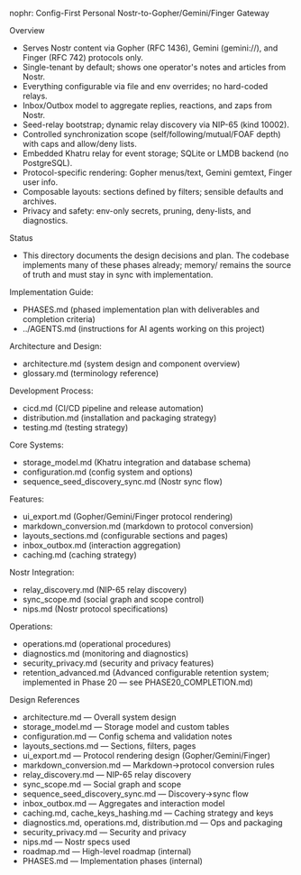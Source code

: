 nophr: Config-First Personal Nostr-to-Gopher/Gemini/Finger Gateway

Overview
- Serves Nostr content via Gopher (RFC 1436), Gemini (gemini://), and Finger (RFC 742) protocols only.
- Single-tenant by default; shows one operator's notes and articles from Nostr.
- Everything configurable via file and env overrides; no hard-coded relays.
- Inbox/Outbox model to aggregate replies, reactions, and zaps from Nostr.
- Seed-relay bootstrap; dynamic relay discovery via NIP-65 (kind 10002).
- Controlled synchronization scope (self/following/mutual/FOAF depth) with caps and allow/deny lists.
- Embedded Khatru relay for event storage; SQLite or LMDB backend (no PostgreSQL).
- Protocol-specific rendering: Gopher menus/text, Gemini gemtext, Finger user info.
- Composable layouts: sections defined by filters; sensible defaults and archives.
- Privacy and safety: env-only secrets, pruning, deny-lists, and diagnostics.

Status
- This directory documents the design decisions and plan. The codebase implements many of these phases already; memory/ remains the source of truth and must stay in sync with implementation.

Implementation Guide:
- PHASES.md (phased implementation plan with deliverables and completion criteria)
- ../AGENTS.md (instructions for AI agents working on this project)

Architecture and Design:
- architecture.md (system design and component overview)
- glossary.md (terminology reference)

Development Process:
- cicd.md (CI/CD pipeline and release automation)
- distribution.md (installation and packaging strategy)
- testing.md (testing strategy)

Core Systems:
- storage_model.md (Khatru integration and database schema)
- configuration.md (config system and options)
- sequence_seed_discovery_sync.md (Nostr sync flow)

Features:
- ui_export.md (Gopher/Gemini/Finger protocol rendering)
- markdown_conversion.md (markdown to protocol conversion)
- layouts_sections.md (configurable sections and pages)
- inbox_outbox.md (interaction aggregation)
- caching.md (caching strategy)

Nostr Integration:
- relay_discovery.md (NIP-65 relay discovery)
- sync_scope.md (social graph and scope control)
- nips.md (Nostr protocol specifications)

Operations:
- operations.md (operational procedures)
- diagnostics.md (monitoring and diagnostics)
- security_privacy.md (security and privacy features)
- retention_advanced.md (Advanced configurable retention system; implemented in Phase 20 — see PHASE20_COMPLETION.md)

Design References
- architecture.md — Overall system design
- storage_model.md — Storage model and custom tables
- configuration.md — Config schema and validation notes
- layouts_sections.md — Sections, filters, pages
- ui_export.md — Protocol rendering design (Gopher/Gemini/Finger)
- markdown_conversion.md — Markdown→protocol conversion rules
- relay_discovery.md — NIP-65 relay discovery
- sync_scope.md — Social graph and scope
- sequence_seed_discovery_sync.md — Discovery→sync flow
- inbox_outbox.md — Aggregates and interaction model
- caching.md, cache_keys_hashing.md — Caching strategy and keys
- diagnostics.md, operations.md, distribution.md — Ops and packaging
- security_privacy.md — Security and privacy
- nips.md — Nostr specs used
- roadmap.md — High-level roadmap (internal)
- PHASES.md — Implementation phases (internal)
